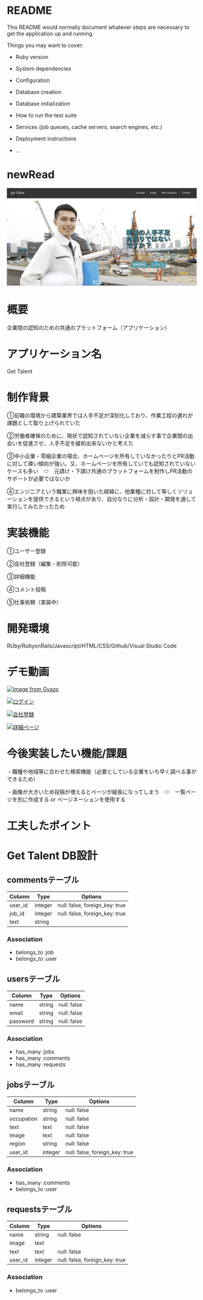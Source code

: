 # README

This README would normally document whatever steps are necessary to get the
application up and running.

Things you may want to cover:

* Ruby version

* System dependencies

* Configuration

* Database creation

* Database initialization

* How to run the test suite

* Services (job queues, cache servers, search engines, etc.)

* Deployment instructions

* ...

# newRead

![サンプル画像](./da1c4b40730ef43e23ffda9b263d8f2c.jpg)

# 概要  

企業間の認知のための共通のプラットフォーム（アプリケーション）</br>  

# アプリケーション名  

Get Talent</br>

# 制作背景

①前職の環境から建築業界では人手不足が深刻化しており、作業工程の遅れが課題として取り上げられていた</br>

②労働者確保のために、現状で認知されていない企業を減らす事で企業間の出会いを促進させ、人手不足を緩和出来ないかと考えた</br>

③中小企業・零細企業の場合、ホームページを所有していなかったりとPR活動に対して疎い傾向が強い。又、ホームページを所有していても認知されていないケースも多い　⇨　元請け・下請け共通のプラットフォームを制作しPR活動のサポートが必要ではないか</br>

④エンジニアという職業に興味を抱いた経緯に、他業種に対して等しくソリューションを提供できるという視点があり、自分なりに分析・設計・開発を通して実行してみたかったため</br>

# 実装機能 

①ユーザー登録</br>

②会社登録（編集・削除可能）</br>

③詳細機能</br>

④コメント投稿</br>

⑤仕事依頼（実装中）</br>

# 開発環境

RUby/RubyonRails/Javascript/HTML/CSS/Github/Visual Studio Code

# デモ動画

[![Image from Gyazo](https://i.gyazo.com/8f42788e58a652da821a79293b68564a.gif)](https://gyazo.com/8f42788e58a652da821a79293b68564a)

[![ログイン](https://i.gyazo.com/35528c66fe5e92bd3bb2f662acbe1e90.gif)](https://gyazo.com/35528c66fe5e92bd3bb2f662acbe1e90)

[![会社登録](https://i.gyazo.com/f3665179741df78ddae27345ed0cb1e7.gif)](https://gyazo.com/f3665179741df78ddae27345ed0cb1e7)

[![詳細ページ](https://i.gyazo.com/084ff2628db3d3343eeaa33c03414ebe.gif)](https://gyazo.com/084ff2628db3d3343eeaa33c03414ebe)

# 今後実装したい機能/課題

・職種や地域等に合わせた検索機能（必要としている企業をいち早く調べる事ができるため）

・画像が大きいため投稿が増えるとページが縦長になってしまう　⇨　一覧ページを別に作成する or ページネーションを使用する

# 工夫したポイント

# Get Talent DB設計

## commentsテーブル

|Column|Type|Options|
|------|----|-------|
|user_id|integer|null: false, foreign_key: true|
|job_id|integer|null: false, foreign_key: true|
|text|string|

### Association
- belongs_to :job
- belongs_to :user

## usersテーブル
|Column|Type|Options|
|------|----|-------|
|name|string|null: false|
|email|string|null: false|
|password|string|null: false|

### Association
- has_many :jobs
- has_many :comments
- has_many :requests

## jobsテーブル

|Column|Type|Options|
|------|----|-------|
|name|string|null: false|
|occupation|string|null: false|
|text|text|null: false|
|image|text|null: false|
|region|string|null: false|
|user_id|integer|null: false, foreign_key: true|

### Association
- has_many :comments
- belongs_to :user

## requestsテーブル

|Column|Type|Options|
|------|----|-------|
|name|string|null: false|
|image|text|
|text|text|null: false|
|user_id|integer|null: false, foreign_key: true|

### Association
- belongs_to :user

